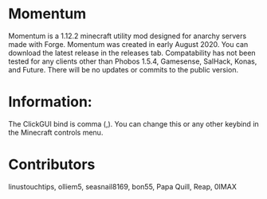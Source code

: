 # Momentum

Momentum is a 1.12.2 minecraft utility mod designed for anarchy servers made with Forge. Momentum was created in early August 2020. You can download the latest release in the releases tab. Compatability has not been tested for any clients other than Phobos 1.5.4, Gamesense, SalHack, Konas, and Future. There will be no updates or commits to the public version.

# Information:

The ClickGUI bind is comma (,). You can change this or any other keybind in the Minecraft controls menu. 

# Contributors

linustouchtips, olliem5, seasnail8169, bon55, Papa Quill, Reap, 0IMAX
